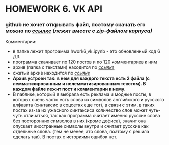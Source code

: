 # HOMEWORK 6. VK API
### **github не хочет открывать файл, поэтому скачать его можно по *[ссылке](https://drive.google.com/drive/folders/1lIcWsZDckFuZDX0FRudrYhXHzB0Z9xwB?usp=sharing) (лежит вместе с zip-файлом корпуса)***


Комментарии:

* в папке лежит программа hwork6_vk.ipynb - это обновленный код 6 ДЗ.
* программа скачивает по 120 постов и по 120 комментариев к ним
* архив (папка с текстами) находится по *[ссылке](https://drive.google.com/drive/folders/1mVFnv1Pvs925ay_dLDRacv7Y04x4oIT5?usp=sharing)*
* сжатый архив находится по *[ссылке](https://drive.google.com/drive/folders/1lIcWsZDckFuZDX0FRudrYhXHzB0Z9xwB?usp=sharing)*
* **Архив устроен так: в нем для каждого текста есть 2 файла (с лемматизированным и нелемматизированным текстом). В каждом файле лежит пост и комментарии к нему.**
* В паблике, который я выбрала есть реклама и модные посты, в которых очень часто есть слова из символов английского и русского алфавита (синтаксис в соцсетях еще тот), в связи с этим, в таких постах из-за их ужасного синтаксиса количество слов может чуть-чуть отличаться, так как программа считает именно русские слова без посторонних символов в них (кроме дефиса), значит она опускает иностранные символы внутри и считает русские как отдельные слова. (тем не менее, это слова, поэтому я решила сделать так). В постах с историями ошибок нет.

